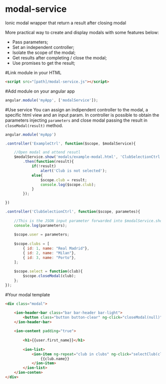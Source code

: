# modal-service
Ionic modal wrapper that return a result after closing modal

More practical way to create and display modals with some features below:

- Pass parameters;
- Set an independent controller;
- Isolate the scope of the modal;
- Get results after completing / close the modal;
- Use promises to get the result;

#Link module in your HTML

```html
<script src="[path]/modal-service.js"></script>
```

#Add module on your angular app
```javascript
angular.module('myApp', ['modalService']);
```

#Use service
You can assign an indipendent controller to the modal, a specific html view and an input param.
In controller is possible to obtain the parameters injecting `parameters` and close modal passing the result in `closeModal(result)` method.

```javascript
angular.module('myApp')

.controller('ExampleCtrl', function($scope, $modalService){

    //Open modal and attend resutl
    $modalService.show('modals/example-modal.html', 'ClubSelectionCtrl', {first_name: 'Valerio', city: 'Naples'})
        .then(function(result){
            if(!result)
                alert('Club is not selected');
            else{
                $scope.club = result;
                console.log($scope.club);
            }
        });

})

.controller('ClubSelectionCtrl', function($scope, parametes){
    
    //This is the JSON input parameter forwarded into $modalService.show(...)
    console.log(parameters);
    
    $scope.user = parameters;
    
    $scope.clubs = [
        { id: 1, name: "Real Madrid"},
        { id: 2, name: "Milan"},
        { id: 3, name: "Porto"},
    ];
    
    $scope.select = function(club){
        $scope.closeModal(club);
    };
});
```

#Your modal template

```html
<div class="modal">

    <ion-header-bar class="bar bar-header bar-light">
        <button class="button button-clear" ng-click="closeModal(null)"><i class="icon ion-ios-arrow-back"></i></button>
    </ion-header-bar>
    
    <ion-content padding="true">
    
        <h1>{{user.first_name}}</h1>
    
        <ion-list>
            <ion-item ng-repeat="club in clubs" ng-click="selectClub(club)">
                {{club.name}}
            </ion-item>
        </ion-list>
    </ion-conten>
</div>
```
